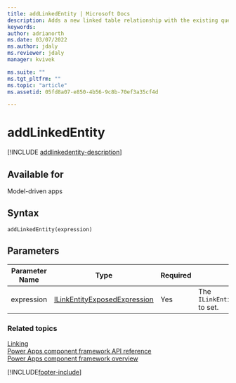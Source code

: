 ```yaml
---
title: addLinkedEntity | Microsoft Docs
description: Adds a new linked table relationship with the existing query primary table.
keywords:
author: adrianorth
ms.date: 03/07/2022
ms.author: jdaly
ms.reviewer: jdaly
manager: kvivek

ms.suite: ""
ms.tgt_pltfrm: ""
ms.topic: "article"
ms.assetid: 05fd8a07-e850-4b56-9c8b-70ef3a35cf4d

---
```


# addLinkedEntity

[!INCLUDE [addlinkedentity-description](includes/addlinkedentity-description.md)]

## Available for 

Model-driven apps

## Syntax

`addLinkedEntity(expression)`

## Parameters

| Parameter Name|Type|Required|Description|
| ------------- |----|--------|-----------|
|expression|[ILinkEntityExposedExpression](../ilinkentityexposedexpression.md)|Yes|The `ILinkEntityExposedExpression` to set.|

### Related topics

[Linking](../linking.md)<br/>
[Power Apps component framework API reference](../../reference/index.md)<br/>
[Power Apps component framework overview](../../overview.md)

[!INCLUDE[footer-include](../../../../includes/footer-banner.md)]